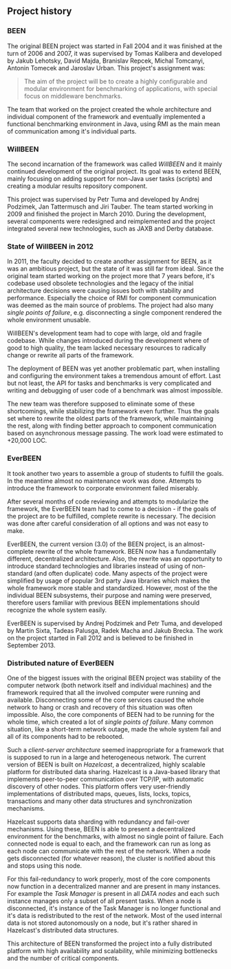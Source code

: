 ## Project history

### BEEN

The original BEEN project was started in Fall 2004 and it was finished at the turn of 2006 and 2007, it was supervised by Tomas Kalibera and developed by Jakub Lehotsky, David Majda, Branislav Repcek, Michal Tomcanyi, Antonin Tomecek and Jaroslav Urban. This project's assignment was:

> The aim of the project will be to create a highly configurable and modular environment
> for benchmarking of applications, with special focus on middleware benchmarks.

The team that worked on the project created the whole architecture and individual component of the framework and eventually implemented a functional benchmarking environment in Java, using RMI as the main mean of communication among it's individual parts.

### WillBEEN

The second incarnation of the framework was called *WillBEEN* and it mainly continued development of the original project. Its goal was to extend BEEN, mainly focusing on adding support for non-Java user tasks (scripts) and creating a modular results repository component. 

This project was supervised by Petr Tuma and developed by Andrej Podzimek, Jan Tattermusch and Jiri Tauber. The team started working in 2009 and finished the project in March 2010. During the development, several components were redesigned and reimplemented and the project integrated several new technologies, such as JAXB and Derby database.

### State of WillBEEN in 2012

In 2011, the faculty decided to create another assignment for BEEN, as it was an ambitious project, but the state of it was still far from ideal. Since the original team started working on the project more that 7 years before, it's codebase used obsolete technologies and the legacy of the initial architecture decisions were causing issues both with stability and performance. Especially the choice of RMI for component communication was deemed as the main source of problems. The project had also many *single points of failure*, e.g. disconnecting a single component rendered the whole environment unusable.

WillBEEN's development team had to cope with large, old and fragile codebase. While changes introduced during the development where of good to high quality, the team lacked necessary resources to radically change or rewrite all parts of the framework.

The deployment of BEEN was yet another problematic part, when installing and configuring the environment takes a tremendous amount of effort. Last but not least, the API for tasks and benchmarks is very complicated and writing and debugging of user code of a benchmark was almost impossible.

The new team was therefore supposed to eliminate some of these shortcomings, while stabilizing the framework even further. Thus the goals set where to rewrite the oldest parts of the framework, while maintaining the rest, along with finding better approach to component communication based on asynchronous message passing. The work load were estimated to +20,000 LOC.


### EverBEEN

It took another two years to assemble a group of students to fulfill the goals. In the meantime almost no maintenance work was done. Attempts to introduce the framework to corporate environment failed miserably. <!-- TODO link to j.t. thesis -->

After several months of code reviewing and attempts to modularize the framework, the EverBEEN team had to come to a decision - if the goals of the project are to be fulfilled, complete rewrite is necessary. The decision was done after careful consideration of all options and was not easy to make. 

EverBEEN, the current version (3.0) of the BEEN project, is an almost-complete rewrite of the whole framework. BEEN now has a fundamentally different, decentralized architecture. Also, the rewrite was an opportunity to introduce standard technologies and libraries instead of using of non-standard (and often duplicate) code. Many aspects of the project were simplified by usage of popular 3rd party Java libraries which makes the whole framework more stable and standardized. However, most of the the individual BEEN subsystems, their purpose and naming were preserved, therefore users familiar with previous BEEN implementations should recognize the whole system easily.

EverBEEN is supervised by Andrej Podzimek and Petr Tuma, and developed by Martin Sixta, Tadeas Palusga, Radek Macha and Jakub Brecka. The work on the project started in Fall 2012 and is believed to be finished in September 2013.

### Distributed nature of EverBEEN

One of the biggest issues with the original BEEN project was stability of the computer network (both network itself and individual machines) and the framework required that all the involved computer were running and available. Disconnecting some of the core services caused the whole network to hang or crash and recovery of this situation was often impossible. Also, the core components of BEEN had to be running for the whole time, which created a lot of *single points of failure*. Many common situation, like a short-term network outage, made the whole system fail and all of its components had to be rebooted.

Such a *client-server architecture* seemed inappropriate for a framework that is supposed to run in a large and heterogeneous network. The current version of BEEN is built on *Hazelcast*, a decentralized, highly scalable platform for distributed data sharing. Hazelcast is a Java-based library that implements peer-to-peer communication over TCP/IP, with automatic discovery of other nodes. This platform offers very user-friendly implementations of distributed maps, queues, lists, locks, topics, transactions and many other data structures and synchronization mechanisms.

Hazelcast supports data sharding with redundancy and fail-over mechanisms. Using these, BEEN is able to present a decentralized environment for the benchmarks, with almost no single point of failure. Each connected node is equal to each, and the framework can run as long as each node can communicate with the rest of the network. When a node gets disconnected (for whatever reason), the cluster is notified about this and stops using this node.

For this fail-redundancy to work properly, most of the core components now function in a decentralized manner and are present in many instances. For example the *Task Manager* is present in all *DATA nodes* and each such instance manages only a subset of all present tasks. When a node is disconnected, it's instance of the Task Manager is no longer functional and it's data is redistributed to the rest of the network. Most of the used internal data is not stored autonomously on a node, but it's rather shared in Hazelcast's distributed data structures.

This architecture of BEEN transformed the project into a fully distributed platform with high availability and scalability, while minimizing bottlenecks and the number of critical components.
